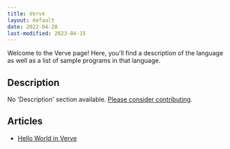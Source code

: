 ```yaml
---
title: Verve
layout: default
date: 2022-04-28
last-modified: 2023-04-15
---
```


Welcome to the Verve page! Here, you'll find a description of the language as well as a list of sample programs in that language.

## Description

No 'Description' section available. [Please consider contributing](https://github.com/TheRenegadeCoder/sample-programs-website).

## Articles

- [Hello World in Verve](https://sampleprograms.io/projects/hello-world/verve)